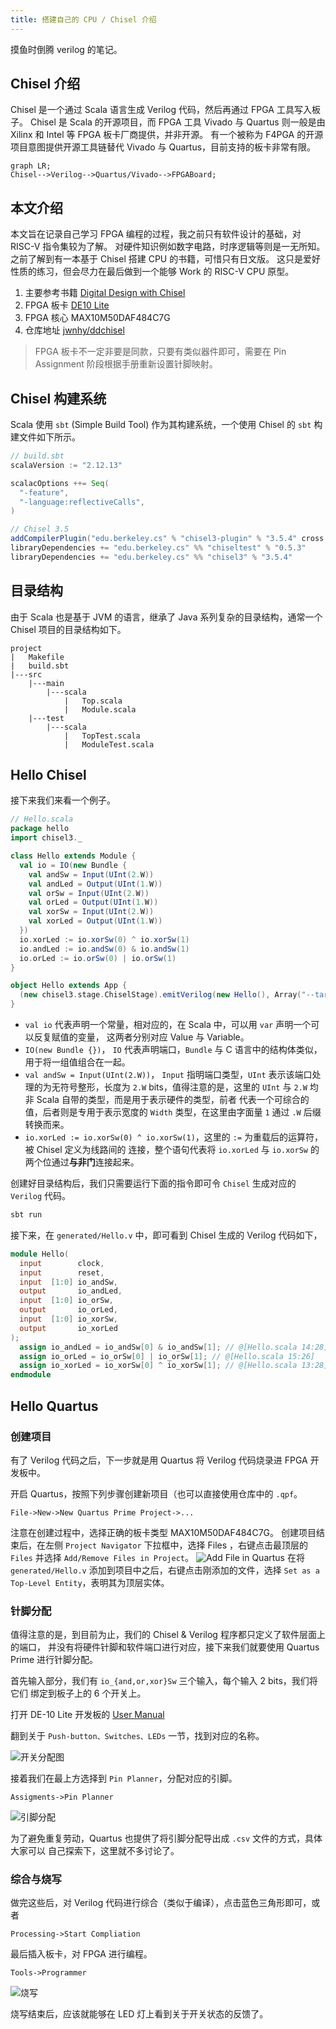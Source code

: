 ```yaml
---
title: 搭建自己的 CPU / Chisel 介绍
---
```


摸鱼时倒腾 verilog 的笔记。

## Chisel 介绍

Chisel 是一个通过 Scala 语言生成 Verilog 代码，然后再通过 FPGA 工具写入板子。
Chisel 是 Scala 的开源项目，而 FPGA 工具 Vivado 与 Quartus 则一般是由 Xilinx 和 Intel 等 FPGA 板卡厂商提供，并非开源。
有一个被称为 F4PGA 的开源项目意图提供开源工具链替代 Vivado 与 Quartus，目前支持的板卡非常有限。

```mermaid
graph LR;
Chisel-->Verilog-->Quartus/Vivado-->FPGABoard;
```

## 本文介绍

本文旨在记录自己学习 FPGA 编程的过程，我之前只有软件设计的基础，对 RISC-V 指令集较为了解。
对硬件知识例如数字电路，时序逻辑等则是一无所知。之前了解到有一本基于 Chisel 搭建 CPU 的书籍，可惜只有日文版。
这只是爱好性质的练习，但会尽力在最后做到一个能够 Work 的 RISC-V CPU 原型。

1. 主要参考书籍 [Digital Design with Chisel](http://www.imm.dtu.dk/~masca/chisel-book.pdf)
2. FPGA 板卡 [DE10 Lite](https://www.terasic.com.tw/cgi-bin/page/archive.pl?Language=Taiwan&CategoryNo=235&No=1059)
3. FPGA 核心 MAX10M50DAF484C7G
4. 仓库地址 [jwnhy/ddchisel](https://github.com/jwnhy/ddchisel)

> FPGA 板卡不一定非要是同款，只要有类似器件即可，需要在 Pin Assignment 阶段根据手册重新设置针脚映射。

## Chisel 构建系统

Scala 使用 `sbt` (Simple Build Tool) 作为其构建系统，一个使用 Chisel 的 `sbt` 构建文件如下所示。

```scala
// build.sbt
scalaVersion := "2.12.13"

scalacOptions ++= Seq(
  "-feature",
  "-language:reflectiveCalls",
)

// Chisel 3.5
addCompilerPlugin("edu.berkeley.cs" % "chisel3-plugin" % "3.5.4" cross CrossVersion.full)
libraryDependencies += "edu.berkeley.cs" %% "chiseltest" % "0.5.3"
libraryDependencies += "edu.berkeley.cs" %% "chisel3" % "3.5.4"
```

## 目录结构

由于 Scala 也是基于 JVM 的语言，继承了 Java 系列复杂的目录结构，通常一个 Chisel 项目的目录结构如下。

```
project
|   Makefile
|   build.sbt
|---src
    |---main
        |---scala
            |   Top.scala
            |   Module.scala
    |---test
        |---scala
            |   TopTest.scala
            |   ModuleTest.scala
```

## Hello Chisel

接下来我们来看一个例子。

```scala
// Hello.scala
package hello
import chisel3._

class Hello extends Module {
  val io = IO(new Bundle {
    val andSw = Input(UInt(2.W))
    val andLed = Output(UInt(1.W))
    val orSw = Input(UInt(2.W))
    val orLed = Output(UInt(1.W))
    val xorSw = Input(UInt(2.W))
    val xorLed = Output(UInt(1.W))
  })
  io.xorLed := io.xorSw(0) ^ io.xorSw(1)
  io.andLed := io.andSw(0) & io.andSw(1)
  io.orLed := io.orSw(0) | io.orSw(1)
}

object Hello extends App {
  (new chisel3.stage.ChiselStage).emitVerilog(new Hello(), Array("--target-dir", "generated"))
}
```

- `val io` 代表声明一个常量，相对应的，在 Scala 中，可以用 `var` 声明一个可以反复赋值的变量，
这两者分别对应 Value 与 Variable。
- `IO(new Bundle {})`， `IO` 代表声明端口，`Bundle` 与 C 语言中的结构体类似，用于将一组值组合在一起。
- `val andSw = Input(UInt(2.W))`， `Input` 指明端口类型，`UInt` 表示该端口处理的为无符号整形，长度为
`2.W` bits，值得注意的是，这里的 `UInt` 与 `2.W` 均非 Scala 自带的类型，而是用于表示硬件的类型，前者
代表一个可综合的值，后者则是专用于表示宽度的 `Width` 类型，在这里由字面量 `1` 通过 `.W` 后缀转换而来。
- `io.xorLed := io.xorSw(0) ^ io.xorSw(1)`，这里的 `:=` 为重载后的运算符，被 Chisel 定义为线路间的
连接，整个语句代表将 `io.xorLed` 与 `io.xorSw` 的两个位通过**与非门**连接起来。

创建好目录结构后，我们只需要运行下面的指令即可令 `Chisel` 生成对应的 `Verilog` 代码。

```bash
sbt run
```

接下来，在 `generated/Hello.v` 中，即可看到 Chisel 生成的 Verilog 代码如下，

```verilog
module Hello(
  input        clock,
  input        reset,
  input  [1:0] io_andSw,
  output       io_andLed,
  input  [1:0] io_orSw,
  output       io_orLed,
  input  [1:0] io_xorSw,
  output       io_xorLed
);
  assign io_andLed = io_andSw[0] & io_andSw[1]; // @[Hello.scala 14:28]
  assign io_orLed = io_orSw[0] | io_orSw[1]; // @[Hello.scala 15:26]
  assign io_xorLed = io_xorSw[0] ^ io_xorSw[1]; // @[Hello.scala 13:28]
endmodule
```

## Hello Quartus

### 创建项目

有了 Verilog 代码之后，下一步就是用 Quartus 将 Verilog 代码烧录进 FPGA 开发板中。

开启 Quartus，按照下列步骤创建新项目（也可以直接使用仓库中的 `.qpf`。

```
File->New->New Quartus Prime Project->...
```

注意在创建过程中，选择正确的板卡类型 MAX10M50DAF484C7G。
创建项目结束后，在左侧 `Project Navigator` 下拉框中，选择 Files
，右键点击最顶层的 `Files` 并选择 `Add/Remove Files in Project`。
![Add File in Quartus](https://i.imgur.com/PyWMbLZ.png)
在将 `generated/Hello.v` 添加到项目中之后，右键点击刚添加的文件，选择 `Set as a Top-Level Entity`，表明其为顶层实体。

### 针脚分配

值得注意的是，到目前为止，我们的 Chisel & Verilog 程序都只定义了软件层面上的端口，
并没有将硬件针脚和软件端口进行对应，接下来我们就要使用 Quartus Prime 进行针脚分配。

首先输入部分，我们有 `io_{and,or,xor}Sw` 三个输入，每个输入 2 bits，我们将它们
绑定到板子上的 6 个开关上。

打开 DE-10 Lite 开发板的 [User Manual](https://www.terasic.com.tw/cgi-bin/page/archive_download.pl?Language=China&No=1021&FID=a13a2782811152b477e60203d34b1baakk)

翻到关于 `Push-button、Switches、LEDs` 一节，找到对应的名称。

![开关分配图](https://i.imgur.com/wSaHAeU.png)

接着我们在最上方选择到 `Pin Planner`，分配对应的引脚。

```
Assigments->Pin Planner
```

![引脚分配](https://i.imgur.com/Q0az08t.png)

为了避免重复劳动，Quartus 也提供了将引脚分配导出成 `.csv` 文件的方式，具体大家可以
自己探索下，这里就不多讨论了。

### 综合与烧写

做完这些后，对 Verilog 代码进行综合（类似于编译），点击蓝色三角形即可，或者

```
Processing->Start Compliation
```

最后插入板卡，对 FPGA 进行编程。

```
Tools->Programmer
```

![烧写](https://i.imgur.com/U99vdI1.png)

烧写结束后，应该就能够在 LED 灯上看到关于开关状态的反馈了。
